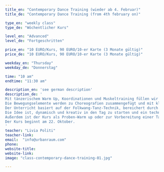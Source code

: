 ```yaml
---
title_en: "Contemporary Dance Training (wieder ab 4. Februar)"
title_de: "Contemporary Dance Training (from 4th february on)"

type_en: "weekly class"
type_de: "Wöchentlicher Kurs"

level_en: "Advanced"
level_de: "Fortgeschritten"

price_en: "10 EURO/Kurs, 90 EURO/10-er Karte (3 Monate gültig)"
price_de: "10 EURO/Kurs, 90 EURO/10-er Karte (3 Monate gültig)"

weekday_en: "Thursday"
weekday_de: "Donnerstag"

time: "10 am"
endtime: "11:30 am"

description_en: 'see german description'
description_de: '
Mit tänzerischem Warm Up, Koordinationen und Muskeltraining füllen wir den Raum mit Bewegung, Dynamik und Musikalität. Wir wechseln die Ebenen, die Texturen, die Richtungen. 
Die Bewegungselemente werden zu Choreografien zusammengefügt und mit kleinen Improvisations-Aufgaben ergänzt. 
Der Unterricht basiert auf der Folkwang-Tanz-Technik, bereichert durch Elemente der Alexander-Technik.
Die Idee ist, dynamisch und kreativ in den Tag zu starten und ein technisches und choreographisches Repertoire aufzubauen.
Außerdem ist der Kurs als Proben-Warm up oder zur Vorbereitung einer Tanz-Aufnahmeprüfung geeignet.
Der Kurs beginnt am 22. Oktober.
'
teacher: "Livia Politi"
teacher-link: 
email:  "info@urbanraum.com"
phone: 
website-title: 
website-link: 
image: "class-contemporary-dance-training-01.jpg"

---
```

